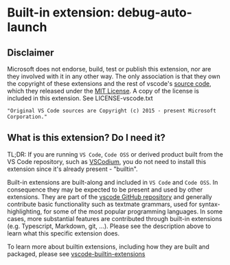 # Built-in extension: debug-auto-launch

## Disclaimer
    
Microsoft does not endorse, build, test or publish this extension, nor are they involved with it in any other way. The only association is that they own the copyright of these extensions and the rest of vscode's [source code](https://github.com/microsoft/vscode/tree/master/extensions), which they released under the [MIT License](https://github.com/microsoft/vscode/blob/master/LICENSE.txt). A copy of the license is included in this extension. See LICENSE-vscode.txt

    "Original VS Code sources are Copyright (c) 2015 - present Microsoft Corporation."


## What is this extension? Do I need it?

TL;DR: If you are running `VS Code`, `Code OSS` or derived product built from the VS Code repository, such as [VSCodium](https://github.com/VSCodium/vscodium), you do not need to install this extension since it's already present - "builtin".

Built-in extensions are built-along and included in `VS Code` and `Code OSS`. In consequence they may be expected to be present and used by other extensions. They are part of the [vscode GitHub repository](https://github.com/microsoft/vscode/tree/master/) and generally contribute basic functionality such as textmate grammars, used for syntax-highlighting, for some of the most popular programming languages. In some cases, more substantial features are contributed through built-in extensions (e.g. Typescript, Markdown, git, ...). Please see the description above to learn what this specific extension does.

To learn more about builtin extensions, including how they are built and packaged, please see [vscode-builtin-extensions](https://github.com/theia-ide/vscode-builtin-extensions)

